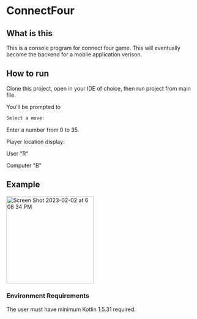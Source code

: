 # ConnectFour
## What is this 
This is a console program for connect four game. This will eventually become the backend for a moblie application verison. 

## How to run 
Clone this project, open in your IDE of choice, then run project from main file.

You'll be prompted to 
```Kotlin
Select a move:
```

Enter a number from 0 to 35.

Player location display:


User "R"


Computer "B"

## Example 
<img width="228" alt="Screen Shot 2023-02-02 at 6 08 34 PM" src="https://user-images.githubusercontent.com/98360625/216471779-11d2ce29-6a17-4dd9-b893-e514370901d8.png">


### Environment Requirements
The user must have minimum Kotlin 1.5.31 required.


